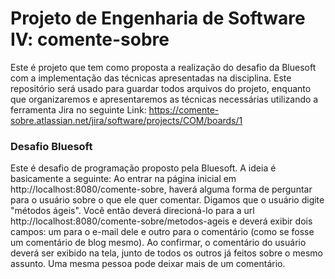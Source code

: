 # Projeto de Engenharia de Software IV: comente-sobre

Este é projeto que tem como proposta a realização do desafio da Bluesoft com a implementação das técnicas apresentadas na disciplina. Este repositório será usado para guardar todos arquivos do projeto, enquanto que organizaremos e apresentaremos as técnicas necessárias utilizando a ferramenta Jira no seguinte Link: https://comente-sobre.atlassian.net/jira/software/projects/COM/boards/1

### Desafio Bluesoft
Este é desafio de programação proposto pela Bluesoft. A ideia é basicamente a seguinte:
Ao entrar na página inicial em http://localhost:8080/comente-sobre, haverá alguma forma de perguntar para o usuário sobre o que ele quer comentar. Digamos que o usuário digite "métodos ágeis". Você então deverá direcioná-lo para a url http://localhost:8080/comente-sobre/metodos-ageis e deverá exibir dois campos: um para o e-mail dele e outro para o comentário (como se fosse um comentário de blog mesmo). Ao confirmar, o comentário do usuário deverá ser exibido na tela, junto de todos os outros já feitos sobre o mesmo assunto. Uma mesma pessoa pode deixar mais de um comentário.
